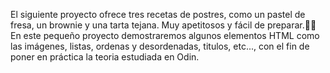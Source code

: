 El siguiente proyecto ofrece tres recetas de postres, como un pastel de fresa, un brownie y una tarta tejana. Muy apetitosos y fácil de preparar.🎂😋
En este pequeño proyecto demostraremos algunos elementos HTML como las imágenes, listas, ordenas y desordenadas, titulos, etc..., con el fin de poner en práctica la teoria estudiada en Odin. 